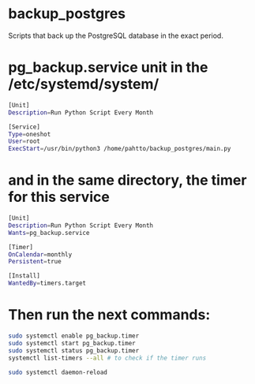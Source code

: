 # backup_postgres
Scripts that back up the PostgreSQL database in the exact period.

# pg_backup.service unit in the /etc/systemd/system/ 
```bash
[Unit]
Description=Run Python Script Every Month

[Service]
Type=oneshot
User=root
ExecStart=/usr/bin/python3 /home/pahtto/backup_postgres/main.py
```
# and in the same directory, the timer for this service
```bash
[Unit]
Description=Run Python Script Every Month
Wants=pg_backup.service

[Timer]
OnCalendar=monthly
Persistent=true

[Install]
WantedBy=timers.target
```
# Then run the next commands:
```bash
sudo systemctl enable pg_backup.timer
sudo systemctl start pg_backup.timer
sudo systemctl status pg_backup.timer
systemctl list-timers --all # to check if the timer runs

sudo systemctl daemon-reload
```


